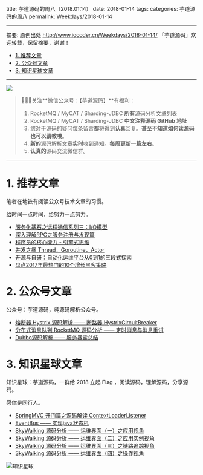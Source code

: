 title: 芋道源码的周八（2018.01.14）
date: 2018-01-14
tags:
categories: 芋道源码的周八
permalink: Weekdays/2018-01-14

-------

摘要: 原创出处 http://www.iocoder.cn/Weekdays/2018-01-14/ 「芋道源码」欢迎转载，保留摘要，谢谢！

- [1. 推荐文章](http://www.iocoder.cn/Weekdays/2018-01-14/)
- [2. 公众号文章](http://www.iocoder.cn/Weekdays/2018-01-14/)
- [3. 知识星球文章](http://www.iocoder.cn/Weekdays/2018-01-14/)

-------

![](http://www.iocoder.cn/images/common/wechat_mp_2018_05_18.jpg)

> 🙂🙂🙂关注**微信公众号：【芋道源码】**有福利：  
> 1. RocketMQ / MyCAT / Sharding-JDBC **所有**源码分析文章列表  
> 2. RocketMQ / MyCAT / Sharding-JDBC **中文注释源码 GitHub 地址**  
> 3. 您对于源码的疑问每条留言**都**将得到**认真**回复。**甚至不知道如何读源码也可以请教噢**。  
> 4. **新的**源码解析文章**实时**收到通知。**每周更新一篇左右**。  
> 5. **认真的**源码交流微信群。

-------

# 1. 推荐文章

笔者在地铁有阅读公众号技术文章的习惯。

给时间一点时间，给努力一点努力。

* [服务化基石之远程通信系列三：I/O模型](https://mp.weixin.qq.com/s?__biz=MzU0MDQxMjY0MA==&mid=2247483715&idx=1&sn=1a44c319ae03bc1dc141e1a15ae40643&chksm=fb38decccc4f57dae1a4add156faf55e13897c991bd681432e0f9d830da432fc1651d8fddfcc&mpshare=1&scene=1&srcid=010501lwpFQrJyyknxLpDDbS#rd)
* [深入理解RPC之服务注册与发现篇](https://mp.weixin.qq.com/s?__biz=MzI0NzEyODIyOA==&mid=2247483848&idx=1&sn=8586063bdc9fd0dc58c9ff268e729947&chksm=e9b58803dec2011598a35f96394c35ed8cb4dc32f4da9b3c850b6321603ff1e0b6ed0642d8c4&mpshare=1&scene=1&srcid=0105KKYMSwvMc2Dc9riDI4eE#rd)
* [程序员的核心能力 - 引擎式思维](https://mp.weixin.qq.com/s?__biz=MzU4MDM4MTQ1MQ==&mid=2247483652&idx=1&sn=7b513ef3bc07e49024abc5fb6f24fc8b&chksm=fd56ff60ca21767603a9cd5d072d9392f91e281a276bc57418592c342f207e47932259329bae&mpshare=1&scene=1&srcid=0107Bn9SJ8RRZ7W0Lns6QuWh#rd)
* [并发之痛 Thread，Goroutine，Actor](https://mp.weixin.qq.com/s?__biz=MzA4NjgwMDQ0OA==&mid=404961832&idx=1&sn=ff915a35c9d83ed8e5d153496c9298d2&mpshare=1&scene=1&srcid=0109YpRmCcEf44WGBA48OuwB#rd)
* [开源与自研：自动化运维平台从0到1的三段式探索](https://mp.weixin.qq.com/s?__biz=MzI4NTA1MDEwNg==&mid=2650764849&idx=1&sn=1e5e661142ef5b346b54c49666ef85ff&chksm=f3f9c3a4c48e4ab266c32ff6e1e638474448b926907e528e64f2fc1d0d5e9a0ee3c73ff0850d&mpshare=1&scene=1&srcid=01086gB6OucStvwkd5lLCpl5#rd)
* [盘点2017年最热门的10个增长黑客策略](https://mp.weixin.qq.com/s?__biz=MzU0NTAzMzgxMA==&mid=2247484135&idx=1&sn=c388a806c1f1e784e5a245c2c1f354a7&chksm=fb7259dacc05d0cc2ed67f9f8dcbf23943a30480924c6de26d26eb844611f07e509dd64f78f3&mpshare=1&scene=1&srcid=0108kvRJnLPcndyu2bieCzCZ#rd)

# 2. 公众号文章

公众号：芋道源码，纯源码解析公众号。

* [熔断器 Hystrix 源码解析 —— 断路器 HystrixCircuitBreaker](https://mp.weixin.qq.com/s?__biz=MzUzMTA2NTU2Ng==&mid=2247483952&idx=1&sn=987d42a94d492025ec69efdc7d997ddc&chksm=fa497d81cd3ef4978499857494e6e0c16774f03dfaaf3010e5b0d9d341e4c3e7077b1ef9f77e#rd)
* [分布式消息队列 RocketMQ 源码分析 —— 定时消息与消息重试](https://mp.weixin.qq.com/s?__biz=MzUzMTA2NTU2Ng==&mid=2247483953&idx=1&sn=d89736dce0b5966694016f18189e0f0a&chksm=fa497d80cd3ef49608bd017b7ae32b53c713eac0ea77a7ab2d63eb8f668af8acea6ef5807deb#rd)
* [Dubbo源码解析 —— 服务暴露总结](https://mp.weixin.qq.com/s?__biz=MzUzMTA2NTU2Ng==&mid=2247483961&idx=1&sn=1c26d1ee5280175ad1663e0c90f71cb5&chksm=fa497d88cd3ef49e310bcd3ac0bdb8a408504d3643975238816328066d88e787eac358adfc03#rd)

# 3. 知识星球文章 

知识星球：芋道源码，一群给 2018 立起 Flag ，阅读源码，理解源码，分享源码。

愿你是同行人。

* [SpringMVC 开门篇之源码解读 ContextLoaderListener](#)
* [EventBus —— 实现java状态机](#)
* [SkyWalking 源码分析 —— 运维界面（一）之应用视角](#)
* [SkyWalking 源码分析 —— 运维界面（二）之应用实例视角](#)
* [SkyWalking 源码分析 —— 运维界面（三）之链路追踪视角](#)
* [SkyWalking 源码分析 —— 运维界面（四）之操作视角](#)

![知识星球](http://www.iocoder.cn/images/Architecture/2017_12_29/01.png)

